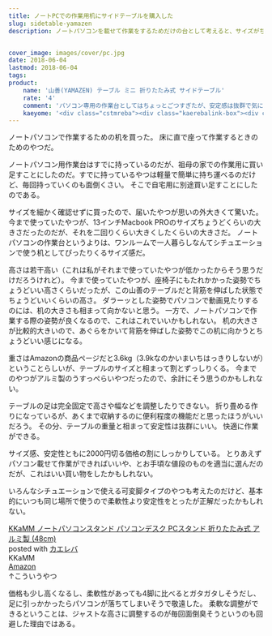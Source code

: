 ```yaml
---
title: ノートPCでの作業用机にサイドテーブルを購入した
slug: sidetable-yamazen
description: ノートパソコンを載せて作業をするためだけの台として考えると、サイズがちょっと大きすぎるのだが、安定性は抜群で作業していて気持ちがいい（ガタガタしないという意味で）。机の高さが少し高めなので姿勢を正さないと作業がしにくいのだけど、これはこれで姿勢矯正に貢献できると考えれば悪くない。リーズナブルな価格の割に抜群の安定感を持っていて、こいつはいいものだと思う。


cover_image: images/cover/pc.jpg
date: 2018-06-04
lastmod: 2018-06-04
tags: 
product:
    name: '山善(YAMAZEN) テーブル ミニ 折りたたみ式 サイドテーブル'
    rate: '4'
    comment: 'パソコン専用の作業台としてはちょっとごつすぎたが、安定感は抜群で気に入った'
    kaeyome: '<div class="cstmreba"><div class="kaerebalink-box"><div class="kaerebalink-image"><a href="https://www.amazon.co.jp/exec/obidos/ASIN/B01CDZC41C/illusionspace-22/" target="_blank" ><img src="https://images-fe.ssl-images-amazon.com/images/I/31uItadGB9L._SL160_.jpg" style="border: none;" /></a></div><div class="kaerebalink-info"><div class="kaerebalink-name"><a href="https://www.amazon.co.jp/exec/obidos/ASIN/B01CDZC41C/illusionspace-22/" target="_blank" >山善(YAMAZEN) テーブル ミニ 折りたたみ式 サイドテーブル 幅50×奥行44×高さ35cm ロータイプ ミドルブラウン YST-5040L(MBR/MBR)</a><div class="kaerebalink-powered-date">posted with <a href="https://kaereba.com" rel="nofollow" target="_blank">カエレバ</a></div></div><div class="kaerebalink-detail"> 山善(YAMAZEN)     </div><div class="kaerebalink-link1"><div class="shoplinkamazon"><a href="https://www.amazon.co.jp/gp/search?keywords=%E5%B1%B1%E5%96%84%28YAMAZEN%29%20%E3%83%86%E3%83%BC%E3%83%96%E3%83%AB%20%E3%83%9F%E3%83%8B%20%E6%8A%98%E3%82%8A%E3%81%9F%E3%81%9F%E3%81%BF%E5%BC%8F%20%E3%82%B5%E3%82%A4%E3%83%89%E3%83%86%E3%83%BC%E3%83%96%E3%83%AB&__mk_ja_JP=%E3%82%AB%E3%82%BF%E3%82%AB%E3%83%8A&tag=illusionspace-22" target="_blank" >Amazon</a></div><div class="shoplinkrakuten"><a href="https://hb.afl.rakuten.co.jp/hgc/11b85a2b.54f625b8.11b85a2c.594e2eba/?pc=https%3A%2F%2Fsearch.rakuten.co.jp%2Fsearch%2Fmall%2F%25E5%25B1%25B1%25E5%2596%2584%2528YAMAZEN%2529%2520%25E3%2583%2586%25E3%2583%25BC%25E3%2583%2596%25E3%2583%25AB%2520%25E3%2583%259F%25E3%2583%258B%2520%25E6%258A%2598%25E3%2582%258A%25E3%2581%259F%25E3%2581%259F%25E3%2581%25BF%25E5%25BC%258F%2520%25E3%2582%25B5%25E3%2582%25A4%25E3%2583%2589%25E3%2583%2586%25E3%2583%25BC%25E3%2583%2596%25E3%2583%25AB%2F-%2Ff.1-p.1-s.1-sf.0-st.A-v.2%3Fx%3D0%26scid%3Daf_ich_link_urltxt%26m%3Dhttp%3A%2F%2Fm.rakuten.co.jp%2F" target="_blank" >楽天市場</a></div></div></div><div class="booklink-footer"></div></div></div>'
---
```


ノートパソコンで作業するための机を買った。
床に直で座って作業するときのためのやつだ。

ノートパソコン用作業台はすでに持っているのだが、祖母の家での作業用に買い足すことにしたのだ。すでに持っているやつは軽量で簡単に持ち運べるのだけど、毎回持っていくのも面倒くさい。
そこで自宅用に別途買い足すことにしたのである。

サイズを細かく確認せずに買ったので、届いたやつが思いの外大きくて驚いた。
今まで使っていたやつが、13インチMacbook PROのサイズちょうどくらいの大きさだったのだが、それを二回りくらい大きくしたくらいの大きさだ。
ノートパソコンの作業台というよりは、ワンルームで一人暮らしなんてシチュエーションで使う机としてぴったりくるサイズ感だ。

高さは若干高い（これは私がそれまで使っていたやつが低かったからそう思うだけだろうけれど）。
今まで使っていたやつが、座椅子にもたれかかった姿勢でちょうどいい高さくらいだったが、この山善のテーブルだと背筋を伸ばした状態でちょうどいいくらいの高さ。
ダラーッとした姿勢でパソコンで動画見たりするのには、机の大きさも相まって向かないと思う。
一方で、ノートパソコンで作業する際の姿勢が良くなるので、これはこれでいいかもしれない。
机の大きさが比較的大きいので、あぐらをかいて背筋を伸ばした姿勢でこの机に向かうとちょうどいい感じになる。

重さはAmazonの商品ページだと3.6kg（3.9kなのかいまいちはっきりしないが）ということらしいが、テーブルのサイズと相まって割とずっしりくる。
今までのやつがアルミ製のうすっぺらいやつだったので、余計にそう思うのかもしれない。

テーブルの足は完全固定で高さや幅などを調整したりできない。
折り畳める作りになっているが、あくまで収納するのに便利程度の機能だと思ったほうがいいだろう。
その分、テーブルの重量と相まって安定性は抜群にいい。
快適に作業ができる。

サイズ感、安定性ともに2000円切る価格の割にしっかりしている。
とりあえずパソコン載せて作業ができればいいや、とお手頃な値段のものを適当に選んだのだが、これはいい買い物をしたかもしれない。

いろんなシチュエーションで使える可変脚タイプのやつも考えたのだけど、基本的にいつも同じ場所で使うので柔軟性より安定性をとったが正解だったかもしれない。

<div class="cstmreba">
<div class="kaerebalink-box">
<div class="kaerebalink-image"><a href="https://www.amazon.co.jp/exec/obidos/ASIN/B072Q2RGZB/illusionspace-22/" target="_blank" ><img alt=""  src="https://images-fe.ssl-images-amazon.com/images/I/41Ki%2BPcR-rL._SL160_.jpg" style="border: none;" /></a></div>
<div class="kaerebalink-info">
<div class="kaerebalink-name"><a href="https://www.amazon.co.jp/exec/obidos/ASIN/B072Q2RGZB/illusionspace-22/" target="_blank" >KKaMM ノートパソコンスタンド パソコンデスク PCスタンド 折りたたみ式 アルミ製 (48cm)</a>

<div class="kaerebalink-powered-date">posted with <a href="https://kaereba.com" rel="nofollow" target="_blank">カエレバ</a></div>
</div>
<div class="kaerebalink-detail"> KKaMM     </div>
<div class="kaerebalink-link1">
<div class="shoplinkamazon"><a href="https://www.amazon.co.jp/gp/search?keywords=KKaMM%20%E3%83%8E%E3%83%BC%E3%83%88%E3%83%91%E3%82%BD%E3%82%B3%E3%83%B3%E3%82%B9%E3%82%BF%E3%83%B3%E3%83%89&#038;__mk_ja_JP=%E3%82%AB%E3%82%BF%E3%82%AB%E3%83%8A&#038;tag=illusionspace-22" target="_blank" >Amazon</a></div>
</div>
</div>
<div class="booklink-footer"></div>
</div>
</div>
↑こういうやつ

価格も少し高くなるし、柔軟性があっても4脚に比べるとガタガタしそうだし、足に引っかかったらパソコンが落ちてしまいそうで敬遠した。
柔軟な調整ができるということは、ジャストな高さに調整するのが毎回面倒臭そうというのも回避した理由ではある。


  